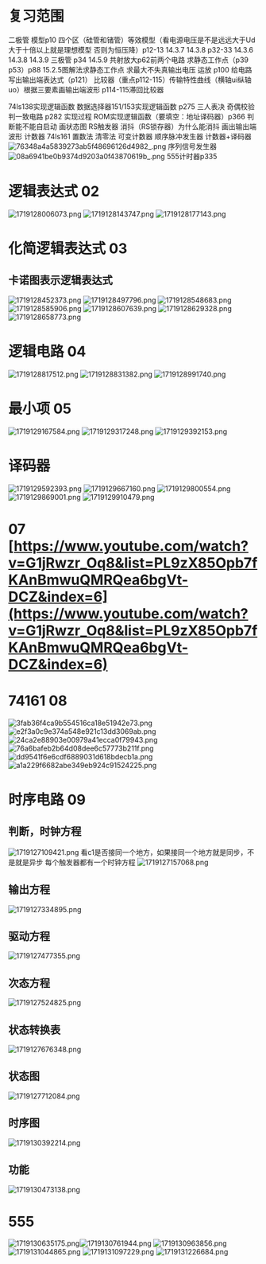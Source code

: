 # 复习范围
二极管 模型p10 四个区（硅管和锗管）等效模型（看电源电压是不是远远大于Ud 大于十倍以上就是理想模型 否则为恒压降）p12-13 14.3.7 14.3.8 p32-33 14.3.6 14.3.8 14.3.9
三极管 p34 14.5.9
共射放大p62前两个电路 求静态工作点（p39 p53）p88 15.2.5图解法求静态工作点 求最大不失真输出电压 
运放 p100 给电路写出输出端表达式（p121） 比较器（重点p112-115）传输特性曲线（横轴ui纵轴uo）根据三要素画输出端波形 p114-115滞回比较器                                                                                                                                                                                                                                                                                                                                                               

74ls138实现逻辑函数
数据选择器151/153实现逻辑函数
p275
三人表决 奇偶校验 判一致电路
p282
实现过程
ROM实现逻辑函数（要填空：地址译码器）p366
判断能不能自启动
画状态图
RS触发器 消抖（RS锁存器）为什么能消抖 画出输出端波形
计数器 74ls161 置数法 清零法 可变计数器
顺序脉冲发生器 计数器+译码器
![76348a4a5839273ab5f48696126d4982_.png](https://cdn.nlark.com/yuque/0/2024/png/32775942/1719057352999-1df4b013-dafe-4727-9f30-0a5feb8fe64b.png#averageHue=%23e1e6ee&clientId=u69f1329b-eecc-4&from=paste&height=282&id=u50424f97&originHeight=634&originWidth=797&originalType=binary&ratio=2.25&rotation=0&showTitle=false&size=459580&status=done&style=none&taskId=u76ca5a33-3ac4-429c-9bbe-48e46cabba8&title=&width=354.22222222222223)
序列信号发生器
![08a6941be0b9374d9203a0f43870619b_.png](https://cdn.nlark.com/yuque/0/2024/png/32775942/1719057367479-6e2690ce-5162-4c22-9c97-3c32a004204e.png#averageHue=%23dfe5ef&clientId=u69f1329b-eecc-4&from=paste&height=280&id=uc183c58b&originHeight=630&originWidth=796&originalType=binary&ratio=2.25&rotation=0&showTitle=false&size=668070&status=done&style=none&taskId=u1e43155a-65af-4c49-9569-6b1aa90318f&title=&width=353.77777777777777)
555计时器p335
# 逻辑表达式 02

![1719128006073.png](https://cdn.nlark.com/yuque/0/2024/png/32775942/1719128011176-029014d9-3c39-4974-9a7e-78dd841b8f24.png#averageHue=%232a3646&clientId=u3b66513e-faa6-4&from=paste&height=232&id=ue1832763&originHeight=523&originWidth=854&originalType=binary&ratio=2.25&rotation=0&showTitle=false&size=676381&status=done&style=none&taskId=u93f031a6-2ef8-4c9b-b488-835e7792f52&title=&width=379.55555555555554)
![1719128143747.png](https://cdn.nlark.com/yuque/0/2024/png/32775942/1719128150826-4e5d6797-d35f-4ec2-9586-fd6d5aaecc56.png#averageHue=%23242e3d&clientId=u3b66513e-faa6-4&from=paste&height=240&id=u5a99b41f&originHeight=539&originWidth=973&originalType=binary&ratio=2.25&rotation=0&showTitle=false&size=759019&status=done&style=none&taskId=u6207ca2b-0120-41e4-855d-0c6de9b3866&title=&width=432.44444444444446)
![1719128177143.png](https://cdn.nlark.com/yuque/0/2024/png/32775942/1719128182216-a14accb5-32de-4fee-b9b8-a934796b62f0.png#averageHue=%23243042&clientId=u3b66513e-faa6-4&from=paste&height=224&id=u0c74c690&originHeight=505&originWidth=845&originalType=binary&ratio=2.25&rotation=0&showTitle=false&size=641670&status=done&style=none&taskId=u33494706-e524-4707-a758-2edf3cbb6ce&title=&width=375.55555555555554)
# 化简逻辑表达式 03
## 卡诺图表示逻辑表达式 
![1719128452373.png](https://cdn.nlark.com/yuque/0/2024/png/32775942/1719128458974-8c12c81c-11ef-4e70-b1e4-347a7b526b54.png#averageHue=%2328323e&clientId=u3b66513e-faa6-4&from=paste&height=268&id=u4771ba66&originHeight=602&originWidth=1086&originalType=binary&ratio=2.25&rotation=0&showTitle=false&size=940234&status=done&style=none&taskId=u65eb599b-d7fe-4f8d-b71c-2abfa971f0a&title=&width=482.6666666666667)
![1719128497796.png](https://cdn.nlark.com/yuque/0/2024/png/32775942/1719128505451-9ed4c8f2-603c-4286-b71c-a217ec02f3b0.png#averageHue=%2327323d&clientId=u3b66513e-faa6-4&from=paste&height=267&id=u57725cc4&originHeight=600&originWidth=1079&originalType=binary&ratio=2.25&rotation=0&showTitle=false&size=916500&status=done&style=none&taskId=ue9b7479a-18b5-43b7-9023-c736b616118&title=&width=479.55555555555554)
![1719128548683.png](https://cdn.nlark.com/yuque/0/2024/png/32775942/1719128556232-3ac867ac-007a-42d7-bcb6-3b7b1f3c8a2b.png#averageHue=%2329333d&clientId=u3b66513e-faa6-4&from=paste&height=268&id=u577f13a2&originHeight=604&originWidth=1092&originalType=binary&ratio=2.25&rotation=0&showTitle=false&size=954406&status=done&style=none&taskId=u57efb98c-812b-4c85-b697-f1804035cbc&title=&width=485.3333333333333)
![1719128585906.png](https://cdn.nlark.com/yuque/0/2024/png/32775942/1719128594493-e74297d0-edf7-4dfd-9e48-c2ad5bd402a6.png#averageHue=%2327323d&clientId=u3b66513e-faa6-4&from=paste&height=259&id=u1f1696ce&originHeight=582&originWidth=1047&originalType=binary&ratio=2.25&rotation=0&showTitle=false&size=843301&status=done&style=none&taskId=ucc9aca55-60e2-4ff8-b22c-287553f3650&title=&width=465.3333333333333)
![1719128607639.png](https://cdn.nlark.com/yuque/0/2024/png/32775942/1719128614375-3a55b8fe-7f83-4b18-b005-7af44efcaff0.png#averageHue=%23283440&clientId=u3b66513e-faa6-4&from=paste&height=228&id=uc8b61f25&originHeight=514&originWidth=1090&originalType=binary&ratio=2.25&rotation=0&showTitle=false&size=763857&status=done&style=none&taskId=u789d5cd1-787d-438c-8a51-91401a083e0&title=&width=484.44444444444446)
![1719128629328.png](https://cdn.nlark.com/yuque/0/2024/png/32775942/1719128636752-2d2bbe7e-cc00-4a27-99e5-6719bd48c850.png#averageHue=%232b3741&clientId=u3b66513e-faa6-4&from=paste&height=240&id=ua979041b&originHeight=539&originWidth=1070&originalType=binary&ratio=2.25&rotation=0&showTitle=false&size=1011414&status=done&style=none&taskId=u689ca4ba-2b56-4364-8316-bbf93bb728a&title=&width=475.55555555555554)
![1719128658773.png](https://cdn.nlark.com/yuque/0/2024/png/32775942/1719128665845-7684ff45-d50c-4601-8662-30b9f6647f21.png#averageHue=%23242f38&clientId=u3b66513e-faa6-4&from=paste&height=263&id=uda2acd15&originHeight=591&originWidth=1079&originalType=binary&ratio=2.25&rotation=0&showTitle=false&size=973295&status=done&style=none&taskId=u461e5930-c9d6-4299-9614-654edcfb4fa&title=&width=479.55555555555554)
# 逻辑电路 04
![1719128817512.png](https://cdn.nlark.com/yuque/0/2024/png/32775942/1719128823290-7acb1656-71d1-458b-b6d7-df2da81c5bc2.png#averageHue=%232c343e&clientId=u3b66513e-faa6-4&from=paste&height=231&id=uc9686b6f&originHeight=519&originWidth=964&originalType=binary&ratio=2.25&rotation=0&showTitle=false&size=812667&status=done&style=none&taskId=ue57759e6-3056-4583-9fe9-c93d2cceb6e&title=&width=428.44444444444446)
![1719128831382.png](https://cdn.nlark.com/yuque/0/2024/png/32775942/1719128837166-cb423d8d-35e0-4b0c-b4b1-684de8f3ca60.png#averageHue=%23242e37&clientId=u3b66513e-faa6-4&from=paste&height=243&id=ucd9f915e&originHeight=546&originWidth=944&originalType=binary&ratio=2.25&rotation=0&showTitle=false&size=756625&status=done&style=none&taskId=u680643d3-d378-4f1a-b656-cef5fe07eea&title=&width=419.55555555555554)
![1719128991740.png](https://cdn.nlark.com/yuque/0/2024/png/32775942/1719128998465-21cd5232-de68-441a-ae2e-47eaea64a177.png#averageHue=%232c343b&clientId=u3b66513e-faa6-4&from=paste&height=236&id=u2f69a3cc&originHeight=530&originWidth=930&originalType=binary&ratio=2.25&rotation=0&showTitle=false&size=859349&status=done&style=none&taskId=u5b6f224e-5651-4395-8b09-2bd0be8b1c4&title=&width=413.3333333333333)
# 最小项 05
![1719129167584.png](https://cdn.nlark.com/yuque/0/2024/png/32775942/1719129173762-08adcecc-5f66-4d09-a71b-6b4ee7396f36.png#averageHue=%23232f3b&clientId=u3b66513e-faa6-4&from=paste&height=212&id=ucbcca66b&originHeight=476&originWidth=928&originalType=binary&ratio=2.25&rotation=0&showTitle=false&size=712552&status=done&style=none&taskId=u4d1dcbed-688b-4fc6-9bb3-2768f7b25f8&title=&width=412.44444444444446)
![1719129317248.png](https://cdn.nlark.com/yuque/0/2024/png/32775942/1719129324348-bc759261-f322-4c23-900b-dc5e2cdb89dc.png#averageHue=%23243242&clientId=u3b66513e-faa6-4&from=paste&height=192&id=u9cb875dc&originHeight=433&originWidth=948&originalType=binary&ratio=2.25&rotation=0&showTitle=false&size=705539&status=done&style=none&taskId=u125adac8-be5b-41a2-aed3-4f64cc67e42&title=&width=421.3333333333333)
![1719129392153.png](https://cdn.nlark.com/yuque/0/2024/png/32775942/1719129400043-6b6e0c0f-262c-4645-8dea-0f703ac191f3.png#averageHue=%2323303e&clientId=u3b66513e-faa6-4&from=paste&height=207&id=u9831baca&originHeight=465&originWidth=978&originalType=binary&ratio=2.25&rotation=0&showTitle=false&size=820732&status=done&style=none&taskId=ucc53ade2-04c3-42b0-abe1-63a2661bdfa&title=&width=434.6666666666667)
# 译码器
![1719129592393.png](https://cdn.nlark.com/yuque/0/2024/png/32775942/1719129598174-e34cffb5-ddac-4eeb-bea1-42500838d17f.png#averageHue=%23263142&clientId=u3b66513e-faa6-4&from=paste&height=228&id=u6f9d7897&originHeight=514&originWidth=912&originalType=binary&ratio=2.25&rotation=0&showTitle=false&size=828884&status=done&style=none&taskId=u7d50c77e-5272-457e-beec-cc18062ca93&title=&width=405.3333333333333)
![1719129667160.png](https://cdn.nlark.com/yuque/0/2024/png/32775942/1719129679071-7b590232-a499-4d6b-99fe-0cee8ec8fcd4.png#averageHue=%23273244&clientId=u3b66513e-faa6-4&from=paste&height=221&id=uad099956&originHeight=498&originWidth=944&originalType=binary&ratio=2.25&rotation=0&showTitle=false&size=860581&status=done&style=none&taskId=ube204ca1-a3a6-4547-a85b-17fe3b20242&title=&width=419.55555555555554)
![1719129800554.png](https://cdn.nlark.com/yuque/0/2024/png/32775942/1719129807352-2d5598bc-717e-49fd-8b0d-b584492f9b72.png#averageHue=%23253040&clientId=u3b66513e-faa6-4&from=paste&height=220&id=u07be26ae&originHeight=496&originWidth=969&originalType=binary&ratio=2.25&rotation=0&showTitle=false&size=863287&status=done&style=none&taskId=u7345aa48-90d5-41f3-9122-8a7561a77a9&title=&width=430.6666666666667)
![1719129869001.png](https://cdn.nlark.com/yuque/0/2024/png/32775942/1719129875341-846d1a22-01e2-41c2-b684-31f283b98d0c.png#averageHue=%23242e3d&clientId=u3b66513e-faa6-4&from=paste&height=244&id=u52a9bad0&originHeight=550&originWidth=978&originalType=binary&ratio=2.25&rotation=0&showTitle=false&size=901928&status=done&style=none&taskId=u51f15329-fafe-43bd-9af8-22d24736b9d&title=&width=434.6666666666667)
![1719129910479.png](https://cdn.nlark.com/yuque/0/2024/png/32775942/1719129917828-eb8c090e-edc0-4f68-9dcf-735d3b3c89c9.png#averageHue=%23242f3f&clientId=u3b66513e-faa6-4&from=paste&height=216&id=u94ea1178&originHeight=487&originWidth=969&originalType=binary&ratio=2.25&rotation=0&showTitle=false&size=849617&status=done&style=none&taskId=uc6bdb613-5655-429e-a3cd-25677780c72&title=&width=430.6666666666667)
# 07 [https://www.youtube.com/watch?v=G1jRwzr_Oq8&list=PL9zX85Opb7fKAnBmwuQMRQea6bgVt-DCZ&index=6](https://www.youtube.com/watch?v=G1jRwzr_Oq8&list=PL9zX85Opb7fKAnBmwuQMRQea6bgVt-DCZ&index=6)
# 74161 08
![3fab36f4ca9b554516ca18e51942e73.png](https://cdn.nlark.com/yuque/0/2024/png/32775942/1719126667698-61838d31-02af-4808-bd71-e4bd43531f8f.png#averageHue=%23222e37&clientId=u3b9bfa25-83ff-4&from=paste&height=275&id=u6ff5676c&originHeight=618&originWidth=1106&originalType=binary&ratio=2.25&rotation=0&showTitle=false&size=1221359&status=done&style=none&taskId=ucd0961cb-4868-4d0c-ab6c-e014280dd78&title=&width=491.55555555555554)
![e2f3a0c9e374a548e921c13dd3069ab.png](https://cdn.nlark.com/yuque/0/2024/png/32775942/1719126672306-2b8fdf4c-3e6f-422d-aa3e-3934e4d50891.png#averageHue=%2324303c&clientId=u3b9bfa25-83ff-4&from=paste&height=268&id=ud4448ee2&originHeight=602&originWidth=1081&originalType=binary&ratio=2.25&rotation=0&showTitle=false&size=1263186&status=done&style=none&taskId=u1e856709-7d6f-430a-8417-edc68fe2344&title=&width=480.44444444444446)
![24ca2e88903e00979a41ecca0f79943.png](https://cdn.nlark.com/yuque/0/2024/png/32775942/1719126676808-b1528d4f-4949-4f6e-b6eb-67931ab90528.png#averageHue=%2326313d&clientId=u3b9bfa25-83ff-4&from=paste&height=265&id=u7f99be7f&originHeight=597&originWidth=1027&originalType=binary&ratio=2.25&rotation=0&showTitle=false&size=1194183&status=done&style=none&taskId=u1f699c6f-3b44-4be1-9fa8-cc3019d04af&title=&width=456.44444444444446)
![76a6bafeb2b64d08dee6c57773b211f.png](https://cdn.nlark.com/yuque/0/2024/png/32775942/1719126679916-4beeaecf-3ed4-4e98-af14-d79d64889586.png#averageHue=%23212c38&clientId=u3b9bfa25-83ff-4&from=paste&height=244&id=ua7038480&originHeight=548&originWidth=973&originalType=binary&ratio=2.25&rotation=0&showTitle=false&size=865704&status=done&style=none&taskId=uf0840d52-f038-4d32-bfcd-b018c732db7&title=&width=432.44444444444446)
![dd9541f6e6cdf6889031d618bdecb1a.png](https://cdn.nlark.com/yuque/0/2024/png/32775942/1719126687160-c843eb1d-317e-4778-a49e-1c24a68543fd.png#averageHue=%23232f3c&clientId=u3b9bfa25-83ff-4&from=paste&height=232&id=u7a61f97e&originHeight=521&originWidth=951&originalType=binary&ratio=2.25&rotation=0&showTitle=false&size=755895&status=done&style=none&taskId=u57975e37-f84f-47dd-a500-c18b13f32e4&title=&width=422.6666666666667)
![a1a229f6682abe349eb924c91524225.png](https://cdn.nlark.com/yuque/0/2024/png/32775942/1719126684950-26338f62-cd9f-422e-abc7-7eba35253db9.png#averageHue=%2329333f&clientId=u3b9bfa25-83ff-4&from=paste&height=260&id=ua2767919&originHeight=586&originWidth=1020&originalType=binary&ratio=2.25&rotation=0&showTitle=false&size=1158723&status=done&style=none&taskId=u6fc250ec-6164-49e2-b021-22f21f74732&title=&width=453.3333333333333)

# 时序电路 09
## 判断，时钟方程
![1719127109421.png](https://cdn.nlark.com/yuque/0/2024/png/32775942/1719127114962-2a20d384-bd14-42d6-a48a-843da3d92f11.png#averageHue=%231f2b36&clientId=u3b9bfa25-83ff-4&from=paste&height=236&id=ue4b2c3d3&originHeight=530&originWidth=953&originalType=binary&ratio=2.25&rotation=0&showTitle=false&size=737867&status=done&style=none&taskId=u777f794f-24d3-4a0f-951d-42f4a34d879&title=&width=423.55555555555554)
看c1是否接同一个地方，如果接同一个地方就是同步，不是就是异步
每个触发器都有一个时钟方程
![1719127157068.png](https://cdn.nlark.com/yuque/0/2024/png/32775942/1719127161404-bcf99478-3a21-4df3-808e-00810bf261f5.png#averageHue=%231f2d3a&clientId=u3b9bfa25-83ff-4&from=paste&height=215&id=u34d99244&originHeight=483&originWidth=948&originalType=binary&ratio=2.25&rotation=0&showTitle=false&size=723033&status=done&style=none&taskId=u6397dc14-e489-4597-a569-2e5dd165cc8&title=&width=421.3333333333333)
## 输出方程
![1719127334895.png](https://cdn.nlark.com/yuque/0/2024/png/32775942/1719127340534-fcfed2e7-0302-4f65-94f4-6d75bd6c7690.png#averageHue=%23212a36&clientId=u3b9bfa25-83ff-4&from=paste&height=243&id=u7c3c5d49&originHeight=546&originWidth=978&originalType=binary&ratio=2.25&rotation=0&showTitle=false&size=786723&status=done&style=none&taskId=u90820f1b-2940-4927-9c3a-7d5fbe6df87&title=&width=434.6666666666667)
## 驱动方程
![1719127477355.png](https://cdn.nlark.com/yuque/0/2024/png/32775942/1719127483766-98d2db04-f314-4709-99a5-f00548b61fa3.png#averageHue=%23202c38&clientId=u3b9bfa25-83ff-4&from=paste&height=217&id=u2e88ee5e&originHeight=489&originWidth=935&originalType=binary&ratio=2.25&rotation=0&showTitle=false&size=690346&status=done&style=none&taskId=u0fdd7acb-72e1-4215-ab30-e74711894db&title=&width=415.55555555555554)
## 次态方程
![1719127524825.png](https://cdn.nlark.com/yuque/0/2024/png/32775942/1719127538322-9440067b-e9a0-4f74-8006-062737b0bde4.png#averageHue=%23202b36&clientId=u3b9bfa25-83ff-4&from=paste&height=240&id=ua65f4a2f&originHeight=541&originWidth=982&originalType=binary&ratio=2.25&rotation=0&showTitle=false&size=845188&status=done&style=none&taskId=uf68fdce2-fc42-4b07-87c0-aa9722e7f3a&title=&width=436.44444444444446)
## 状态转换表
![1719127676348.png](https://cdn.nlark.com/yuque/0/2024/png/32775942/1719127681843-e3e68a6a-8293-4fd0-b402-c9d6b60ad65b.png#averageHue=%232c3544&clientId=u3b9bfa25-83ff-4&from=paste&height=248&id=ud2629dd4&originHeight=557&originWidth=993&originalType=binary&ratio=2.25&rotation=0&showTitle=false&size=1041298&status=done&style=none&taskId=u691a12e3-9623-4db2-9fb6-33930a3804b&title=&width=441.3333333333333)
## 状态图
![1719127712084.png](https://cdn.nlark.com/yuque/0/2024/png/32775942/1719127717086-a5670b81-604c-4cd4-a4ae-b5972bfa1ec3.png#averageHue=%232b3343&clientId=u3b9bfa25-83ff-4&from=paste&height=241&id=u401734ba&originHeight=543&originWidth=989&originalType=binary&ratio=2.25&rotation=0&showTitle=false&size=1015714&status=done&style=none&taskId=u5892ce5d-6953-4c42-a3df-04c29a6aa50&title=&width=439.55555555555554)
## 时序图
![1719130392214.png](https://cdn.nlark.com/yuque/0/2024/png/32775942/1719130398127-693d69ce-eca4-4e7f-9b3b-e8c328157f64.png#averageHue=%23222e3e&clientId=u3b66513e-faa6-4&from=paste&height=236&id=ub46ca2eb&originHeight=530&originWidth=951&originalType=binary&ratio=2.25&rotation=0&showTitle=false&size=989834&status=done&style=none&taskId=u1ea07e70-b5bb-41e0-a5c0-eb198cc50af&title=&width=422.6666666666667)
## 功能
![1719130473138.png](https://cdn.nlark.com/yuque/0/2024/png/32775942/1719130494703-264bc61c-7b76-4e00-bb0f-7574fe1ae1bc.png#averageHue=%23212c3d&clientId=u3b66513e-faa6-4&from=paste&height=220&id=u013806a9&originHeight=494&originWidth=919&originalType=binary&ratio=2.25&rotation=0&showTitle=false&size=764059&status=done&style=none&taskId=u719bad97-16db-4333-8a87-78e9541f169&title=&width=408.44444444444446)
# 555
![1719130635175.png](https://cdn.nlark.com/yuque/0/2024/png/32775942/1719130641446-be3fe676-938c-4f3c-a85b-7cdd32d5d7b6.png#averageHue=%23202c39&clientId=u3b66513e-faa6-4&from=paste&height=237&id=u65f3dd00&originHeight=534&originWidth=960&originalType=binary&ratio=2.25&rotation=0&showTitle=false&size=775663&status=done&style=none&taskId=udc68ba45-7c4d-47bd-8770-ac8d424cfde&title=&width=426.6666666666667)![1719130761944.png](https://cdn.nlark.com/yuque/0/2024/png/32775942/1719130768479-433f49bb-5602-4fb0-a6f4-e19992d6e2bc.png#averageHue=%2327333f&clientId=u3b66513e-faa6-4&from=paste&height=220&id=ucc6b1e08&originHeight=496&originWidth=1014&originalType=binary&ratio=2.25&rotation=0&showTitle=false&size=942966&status=done&style=none&taskId=u96f0b4e9-03e1-4444-a9d4-b65c643ea7d&title=&width=450.6666666666667)
![1719130963856.png](https://cdn.nlark.com/yuque/0/2024/png/32775942/1719130970881-1dae2443-10fa-44fb-8552-b1e0c7ceb611.png#averageHue=%23252f3b&clientId=u3b66513e-faa6-4&from=paste&height=240&id=u92bf8561&originHeight=541&originWidth=973&originalType=binary&ratio=2.25&rotation=0&showTitle=false&size=961152&status=done&style=none&taskId=uafff9494-bf0a-4e54-a53e-43a0160d9ca&title=&width=432.44444444444446)
![1719131044865.png](https://cdn.nlark.com/yuque/0/2024/png/32775942/1719131051504-3947ef2f-8536-472f-a947-9134c31e46c0.png#averageHue=%23212d38&clientId=u3b66513e-faa6-4&from=paste&height=244&id=u15c0c817&originHeight=550&originWidth=971&originalType=binary&ratio=2.25&rotation=0&showTitle=false&size=915059&status=done&style=none&taskId=u84487a6a-c032-4fc0-9171-c7af3b01e74&title=&width=431.55555555555554)
![1719131097229.png](https://cdn.nlark.com/yuque/0/2024/png/32775942/1719131102761-e3c8c258-ec63-4582-b89b-8206458ba6a4.png#averageHue=%23222d3a&clientId=u3b66513e-faa6-4&from=paste&height=231&id=u376c0fb7&originHeight=519&originWidth=946&originalType=binary&ratio=2.25&rotation=0&showTitle=false&size=819819&status=done&style=none&taskId=uef178ac7-e8c1-47a8-b3bb-b5f0330d1cc&title=&width=420.44444444444446)
![1719131226684.png](https://cdn.nlark.com/yuque/0/2024/png/32775942/1719131234647-8530561f-83a2-49e4-8e0f-0802c0defa5d.png#averageHue=%232d343d&clientId=u3b66513e-faa6-4&from=paste&height=240&id=u8dc81a33&originHeight=541&originWidth=969&originalType=binary&ratio=2.25&rotation=0&showTitle=false&size=1001380&status=done&style=none&taskId=uaa4db7ee-82a1-465b-bcf6-683d0d781f9&title=&width=430.6666666666667)
